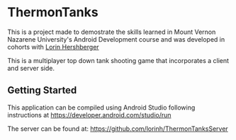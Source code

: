# ThermonTanks

This is a project made to demostrate the skills learned in Mount Vernon Nazarene University's Android Development course and was developed 
in cohorts with <a href="https://github.com/lorinh">Lorin Hershberger</a>

This is a multiplayer top down tank shooting game that incorporates a client and server side.

##  Getting Started

This application can be compiled using Android Studio following instructions at https://developer.android.com/studio/run

The server can be found at: https://github.com/lorinh/ThermonTanksServer
